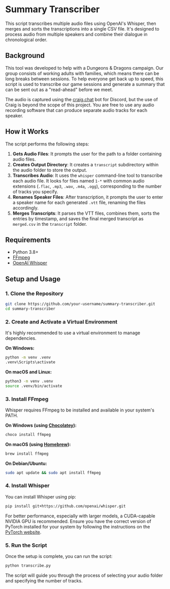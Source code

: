 # Summary Transcriber

This script transcribes multiple audio files using OpenAI's Whisper, then merges and sorts the transcriptions into a single CSV file. It's designed to process audio from multiple speakers and combine their dialogue in chronological order.

## Background

This tool was developed to help with a Dungeons & Dragons campaign. Our group consists of working adults with families, which means there can be long breaks between sessions. To help everyone get back up to speed, this script is used to transcribe our game sessions and generate a summary that can be sent out as a "read-ahead" before we meet.

The audio is captured using the [craig.chat](https://craig.chat/) bot for Discord, but the use of Craig is beyond the scope of this project. You are free to use any audio recording software that can produce separate audio tracks for each speaker.

## How it Works

The script performs the following steps:

1.  **Gets Audio Files**: It prompts the user for the path to a folder containing audio files.
2.  **Creates Output Directory**: It creates a `transcript` subdirectory within the audio folder to store the output.
3.  **Transcribes Audio**: It uses the `whisper` command-line tool to transcribe each audio file. It looks for files named `1-*` with common audio extensions (`.flac`, `.mp3`, `.wav`, `.m4a`, `.ogg`), corresponding to the number of tracks you specify.
4.  **Renames Speaker Files**: After transcription, it prompts the user to enter a speaker name for each generated `.vtt` file, renaming the files accordingly.
5.  **Merges Transcripts**: It parses the VTT files, combines them, sorts the entries by timestamp, and saves the final merged transcript as `merged.csv` in the `transcript` folder.

## Requirements

*   Python 3.8+
*   [FFmpeg](https://ffmpeg.org/download.html)
*   [OpenAI Whisper](https://github.com/openai/whisper)

## Setup and Usage

### 1. Clone the Repository

```bash
git clone https://github.com/your-username/summary-transcriber.git
cd summary-transcriber
```

### 2. Create and Activate a Virtual Environment

It's highly recommended to use a virtual environment to manage dependencies.

**On Windows:**

```bash
python -m venv .venv
.venv\Scripts\activate
```

**On macOS and Linux:**

```bash
python3 -m venv .venv
source .venv/bin/activate
```

### 3. Install FFmpeg

Whisper requires FFmpeg to be installed and available in your system's PATH.

**On Windows (using [Chocolatey](https://chocolatey.org/)):**

```bash
choco install ffmpeg
```

**On macOS (using [Homebrew](https://brew.sh/)):**

```bash
brew install ffmpeg
```

**On Debian/Ubuntu:**

```bash
sudo apt update && sudo apt install ffmpeg
```

### 4. Install Whisper


You can install Whisper using pip:

```bash
pip install git+https://github.com/openai/whisper.git
```

For better performance, especially with larger models, a CUDA-capable NVIDIA GPU is recommended. Ensure you have the correct version of PyTorch installed for your system by following the instructions on the [PyTorch website](https://pytorch.org/).

### 5. Run the Script

Once the setup is complete, you can run the script:

```bash
python transcribe.py
```

The script will guide you through the process of selecting your audio folder and specifying the number of tracks.
